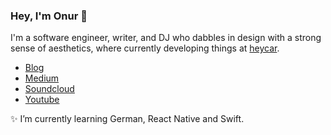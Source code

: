 ### Hey, I'm Onur 👋

I'm a software engineer, writer, and DJ who dabbles in design with a strong sense of aesthetics, where currently developing things at [heycar](https://hey.car).

- [Blog](https://onur.dev/)
- [Medium](https://medium.com/@suyalcinkaya)
- [Soundcloud](https://soundcloud.com/jagerman)
- [Youtube](https://www.youtube.com/channel/UCZFXUds0G7LdgHi1_5_K0tw)

✨ I’m currently learning German, React Native and Swift.

<!--
**suyalcinkaya/suyalcinkaya** is a ✨ _special_ ✨ repository because its `README.md` (this file) appears on your GitHub profile.

Here are some ideas to get you started:

- 🔭 I’m currently working on ...
- 🌱 I’m currently learning ...
- 👯 I’m looking to collaborate on ...
- 🤔 I’m looking for help with ...
- 💬 Ask me about ...
- 📫 How to reach me: ...
- 😄 Pronouns: ...
- ⚡ Fun fact: ...
-->
